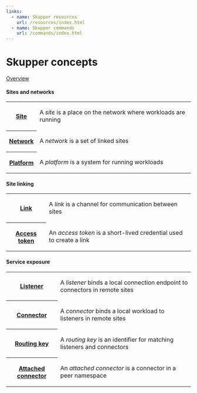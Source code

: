 ```yaml
---
links:
  - name: Skupper resources
    url: /resources/index.html
  - name: Skupper commands
    url: /commands/index.html
---
```


# Skupper concepts

[Overview](overview.html)

#### Sites and networks

<table class="objects">
<tr><th><a href="{{site_prefix}}/concepts/site.html">Site</a></th><td><p>A <em>site</em> is a place on the network where workloads are running</p>
</td></tr>
<tr><th><a href="{{site_prefix}}/concepts/network.html">Network</a></th><td><p>A <em>network</em> is a set of linked sites</p>
</td></tr>
<tr><th><a href="{{site_prefix}}/concepts/platform.html">Platform</a></th><td><p>A <em>platform</em> is a system for running workloads</p>
</td></tr>
</table>

#### Site linking

<table class="objects">
<tr><th><a href="{{site_prefix}}/concepts/link.html">Link</a></th><td><p>A <em>link</em> is a channel for communication between sites</p>
</td></tr>
<tr><th><a href="{{site_prefix}}/concepts/access-token.html">Access token</a></th><td><p>An <em>access token</em> is a short-lived credential used to create a link</p>
</td></tr>
</table>

#### Service exposure

<table class="objects">
<tr><th><a href="{{site_prefix}}/concepts/listener.html">Listener</a></th><td><p>A <em>listener</em> binds a local connection endpoint to connectors in remote sites</p>
</td></tr>
<tr><th><a href="{{site_prefix}}/concepts/connector.html">Connector</a></th><td><p>A <em>connector</em> binds a local workload to listeners in remote sites</p>
</td></tr>
<tr><th><a href="{{site_prefix}}/concepts/routing-key.html">Routing key</a></th><td><p>A <em>routing key</em> is an identifier for matching listeners and connectors</p>
</td></tr>
<tr><th><a href="{{site_prefix}}/concepts/attached-connector.html">Attached connector</a></th><td><p>An <em>attached connector</em> is a connector in a peer namespace</p>
</td></tr>
</table>
